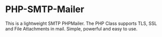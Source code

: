 # PHP-SMTP-Mailer
This is a lightweight SMTP PHPMailer. 
The PHP Class supports TLS, SSL and File Attachments in mail.
Simple, powerful and easy to use.
